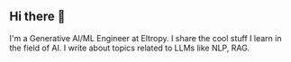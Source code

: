 ## Hi there 👋

I'm a Generative AI/ML Engineer at Eltropy. I share the cool stuff I learn in the field of AI. I write about topics related to LLMs like NLP, RAG.
